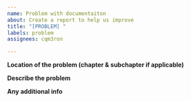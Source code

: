 ```yaml
---
name: Problem with documentaiton
about: Create a report to help us improve
title: "[PROBLEM] "
labels: problem
assignees: cqm3ron

---
```


**Location of the problem (chapter & subchapter if applicable)**

**Describe the problem**

**Any additional info**
